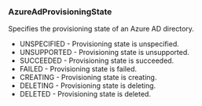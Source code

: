 ### AzureAdProvisioningState
Specifies the provisioning state of an Azure AD directory.

- UNSPECIFIED - Provisioning state is unspecified.
- UNSUPPORTED - Provisioning state is unsupported.
- SUCCEEDED - Provisioning state is succeeded.
- FAILED - Provisioning state is failed.
- CREATING - Provisioning state is creating.
- DELETING - Provisioning state is deleting.
- DELETED - Provisioning state is deleted.
